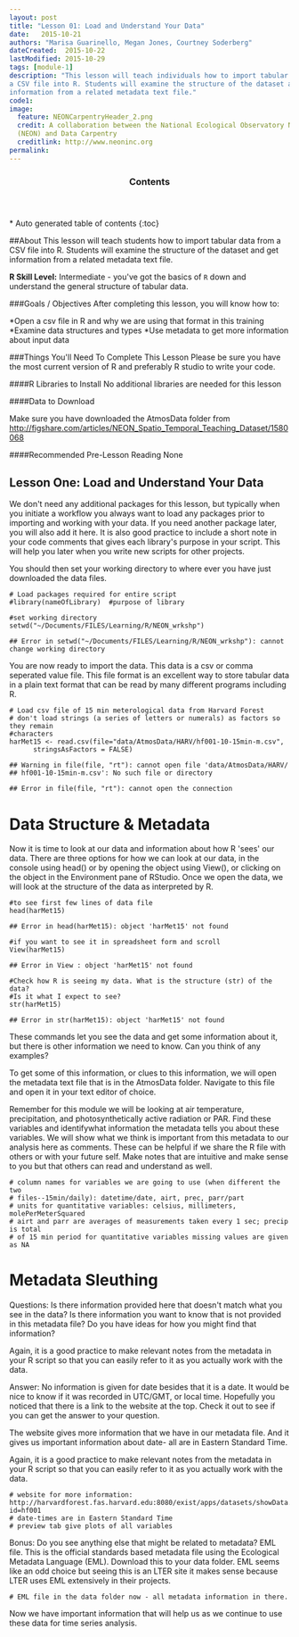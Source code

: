 ```yaml
---
layout: post
title: "Lesson 01: Load and Understand Your Data"
date:   2015-10-21
authors: "Marisa Guarinello, Megan Jones, Courtney Soderberg"
dateCreated:  2015-10-22
lastModified: 2015-10-29
tags: [module-1]
description: "This lesson will teach individuals how to import tabular data from
a CSV file into R. Students will examine the structure of the dataset and get 
information from a related metadata text file."
code1: 
image:
  feature: NEONCarpentryHeader_2.png
  credit: A collaboration between the National Ecological Observatory Network
  (NEON) and Data Carpentry
  creditlink: http://www.neoninc.org
permalink: 
---
```


<section id="table-of-contents" class="toc">
  <header>
    <h3>Contents</h3>
  </header>
<div id="drawer" markdown="1">
*  Auto generated table of contents
{:toc}
</div>
</section><!-- /#table-of-contents -->

##About
This lesson will teach students how to import tabular data from a CSV file into
R. Students will examine the structure of the dataset and get information from a
related metadata text file.

**R Skill Level:** Intermediate - you've got the basics of `R` down and 
understand the general structure of tabular data.

###Goals / Objectives
After completing this lesson, you will know how to:

*Open a csv file in R and why we are using that format in this training
*Examine data structures and types
*Use metadata to get more information about input data


###Things You'll Need To Complete This Lesson
Please be sure you have the most current version of R and preferably
R studio to write your code.

####R Libraries to Install
No additional libraries are needed for this lesson

####Data to Download

Make sure you have downloaded the AtmosData folder from
http://figshare.com/articles/NEON_Spatio_Temporal_Teaching_Dataset/1580068


####Recommended Pre-Lesson Reading
None

## Lesson One: Load and Understand Your Data
We don't need any additional packages for this lesson, but typically when you 
initiate a workflow you always want to load any packages prior to importing and
working with your data. If you need another package later, you will also add it
here. It is also good practice to include a short note in your code comments 
that gives each library's purpose in your script. This will help you later when
you write new scripts for other projects.

You should then set your working directory to  where ever you have just
downloaded the data files.


    # Load packages required for entire script
    #library(nameOfLibrary)  #purpose of library
    
    #set working directory
    setwd("~/Documents/FILES/Learning/R/NEON_wrkshp")

    ## Error in setwd("~/Documents/FILES/Learning/R/NEON_wrkshp"): cannot change working directory

You are now ready to import the data.  This data is a csv or comma seperated
value file.  This file format is an excellent way to store tabular data in a
plain text format that can be read by many different programs including R.  

    # Load csv file of 15 min meterological data from Harvard Forest
    # don't load strings (a series of letters or numerals) as factors so they remain
    #characters
    harMet15 <- read.csv(file="data/AtmosData/HARV/hf001-10-15min-m.csv",
          stringsAsFactors = FALSE)

    ## Warning in file(file, "rt"): cannot open file 'data/AtmosData/HARV/
    ## hf001-10-15min-m.csv': No such file or directory

    ## Error in file(file, "rt"): cannot open the connection

# Data Structure & Metadata
Now it is time to look at our data and information about how R 'sees' our data.
There are three options for how we can look at our data, in the console using 
head() or by opening the object using View(), or clicking on the object in the 
Environment pane of RStudio. Once we open the data, we will look at the 
structure of the data as interpreted by R.


    #to see first few lines of data file
    head(harMet15)

    ## Error in head(harMet15): object 'harMet15' not found

    #if you want to see it in spreadsheet form and scroll
    View(harMet15)

    ## Error in View : object 'harMet15' not found

    #Check how R is seeing my data. What is the structure (str) of the data? 
    #Is it what I expect to see?  
    str(harMet15)

    ## Error in str(harMet15): object 'harMet15' not found

These commands let you see the data and get some information about it, but there
is other information we need to know. Can you think of any examples? 

To get some of this information, or clues to this information, we will open the
metadata text file that is in the AtmosData folder. Navigate to this file and 
open it in your text editor of choice.

Remember for this module we will be looking at air temperature, precipitation, 
and photosynthetically active radiation or PAR. Find these variables and 
identifywhat information the metadata tells you about these variables. We will
show what
we think is important from this metadata to our analysis here as comments. These
can be helpful if we share the R file with others or with your future self. Make
notes that are intuitive and make sense to you but that others can read and 
understand as well.


    # column names for variables we are going to use (when different the two
    # files--15min/daily): datetime/date, airt, prec, parr/part 
    # units for quantitative variables: celsius, millimeters, molePerMeterSquared
    # airt and parr are averages of measurements taken every 1 sec; precip is total 
    # of 15 min period for quantitative variables missing values are given as NA

# Metadata Sleuthing
Questions: Is there information provided here that doesn't match what you see in
the data? Is there information you want to know that is not provided in this 
metadata file? Do you have ideas for how you might find that information?

Again, it is a good practice to make relevant notes from the metadata in your R
script so that you can easily refer to it as you actually work with the data.

Answer: No information is given for date besides that it is a date. It would be 
nice to know if it was recorded in UTC/GMT, or local time. Hopefully you noticed
that there is a link to the website at the top. Check it out to see if you can 
get the answer to your question.

The website gives more information that we have in our metadata file. And it 
gives us important information about date- all are in Eastern Standard Time.

Again, it is a good practice to make relevant notes from the metadata in your R 
script so that you can easily refer to it as you actually work with the data.


    # website for more information: http://harvardforest.fas.harvard.edu:8080/exist/apps/datasets/showData.html?id=hf001
    # date-times are in Eastern Standard Time
    # preview tab give plots of all variables

Bonus: Do you see anything else that might be related to metadata? EML file. 
This is the official standards based metadata file using the Ecological Metadata
Language (EML). Download this to your data folder. EML seems like an odd choice
but seeing this is an LTER site it makes sense because LTER uses EML extensively
in their projects.


    # EML file in the data folder now - all metadata information in there.

Now we have important information that will help us as we continue to use these
data for time series analysis.
